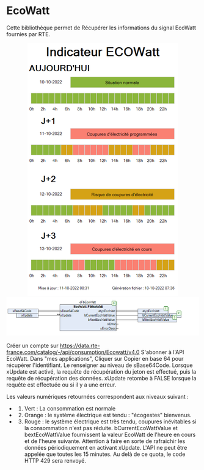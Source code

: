 # EcoWatt
Cette bibliothèque permet de Récupérer les informations du signal EcoWatt fournies par RTE. 

<div style="text-align: center">
<img src="images/Visualisation.png"
     alt="visualisation"/>
</div>

<div style="text-align: center">
<img src="images/FB.png"
     alt="FB"/>
</div>

Créer un compte sur https://data.rte-france.com/catalog/-/api/consumption/Ecowatt/v4.0
S'abonner à l'API EcoWatt. 
Dans "mes applications", Cliquer sur Copier en base 64 pour récupérer l'identifiant. 
Le renseigner au niveau de sBase64Code.
Lorsque xUpdate est activé, la requête de récupération du jeton est effectué, puis la requête de récupération des données. 
xUpdate retombe à FALSE lorsque la requête est effectuée ou si il y a une erreur.

Les valeurs numériques retournées correspondent aux niveaux suivant : 
 - 1) Vert : La consommation est normale
 - 2) Orange : le système électrique est tendu : "écogestes" bienvenus.
 - 3) Rouge : le système électrique est très tendu, coupures inévitables si la consommation n'est pas réduite. 
bCurrentEcoWattValue et bextEcoWattValue fournissent la valeur EcoWatt de l'heure en cours et de l'heure suivante. 
Attention à faire en sorte de rafraichir les données périodiquement en activant xUpdate. 
L'API ne peut être appelée que toutes les 15 minutes. Au delà de ce quota, le code HTTP 429 sera renvoyé.